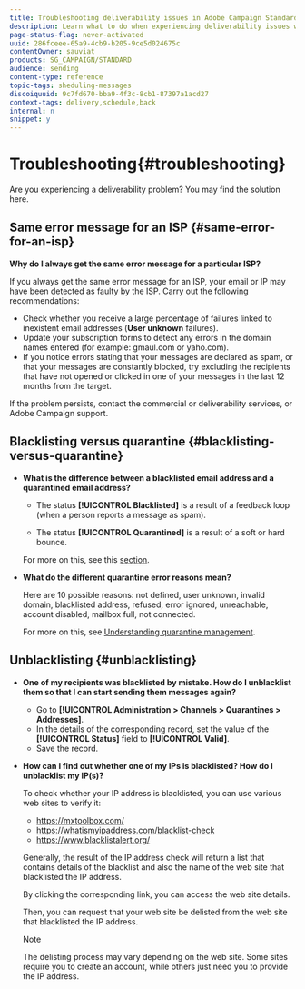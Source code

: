 ```yaml
---
title: Troubleshooting deliverability issues in Adobe Campaign Standard
description: Learn what to do when experiencing deliverability issues with Adobe Campaign Standard.
page-status-flag: never-activated
uuid: 286fceee-65a9-4cb9-b205-9ce5d024675c
contentOwner: sauviat
products: SG_CAMPAIGN/STANDARD
audience: sending
content-type: reference
topic-tags: sheduling-messages
discoiquuid: 9c7fd670-bba9-4f3c-8cb1-87397a1acd27
context-tags: delivery,schedule,back
internal: n
snippet: y
---
```


# Troubleshooting{#troubleshooting}

Are you experiencing a deliverability problem? You may find the solution here.

## Same error message for an ISP {#same-error-for-an-isp}

**Why do I always get the same error message for a particular ISP?**

If you always get the same error message for an ISP, your email or IP may have been detected as faulty by the ISP. Carry out the following recommendations:
* Check whether you receive a large percentage of failures linked to inexistent email addresses (**User unknown** failures).
* Update your subscription forms to detect any errors in the domain names entered (for example: gmaul.com or yaho.com).
* If you notice errors stating that your messages are declared as spam, or that your messages are constantly blocked, try excluding the recipients that have not opened or clicked in one of your messages in the last 12 months from the target.

If the problem persists, contact the commercial or deliverability services, or Adobe Campaign support.

## Blacklisting versus quarantine {#blacklisting-versus-quarantine}

* **What is the difference between a blacklisted email address and a quarantined email address?**

    * The status **[!UICONTROL Blacklisted]** is a result of a feedback loop (when a person reports a message as spam).

    * The status **[!UICONTROL Quarantined]** is a result of a soft or hard bounce.
    
    For more on this, see this [section](../../sending/using/understanding-quarantine-management.md#quarantine-vs-blacklisting).

* **What do the different quarantine error reasons mean?**

    Here are 10 possible reasons: not defined, user unknown, invalid domain, blacklisted address, refused, error ignored, unreachable, account disabled, mailbox full, not connected.
    
    For more on this, see [Understanding quarantine management](../../sending/using/understanding-quarantine-management.md).

## Unblacklisting {#unblacklisting}

* **One of my recipients was blacklisted by mistake. How do I unblacklist them so that I can start sending them messages again?**

    * Go to **[!UICONTROL Administration > Channels > Quarantines > Addresses]**.
    * In the details of the corresponding record, set the value of the **[!UICONTROL Status]** field to **[!UICONTROL Valid]**.
    * Save the record.

* **How can I find out whether one of my IPs is blacklisted? How do I unblacklist my IP(s)?**

    To check whether your IP address is blacklisted, you can use various web sites to verify it:
    * https://mxtoolbox.com/
    * https://whatismyipaddress.com/blacklist-check
    * https://www.blacklistalert.org/

    Generally, the result of the IP address check will return a list that contains details of the blacklist and also the name of the web site that blacklisted the IP address.

    By clicking the corresponding link, you can access the web site details.

    Then, you can request that your web site be delisted from the web site that blacklisted the IP address.

    >[!NOTE]
    >
    >The delisting process may vary depending on the web site. Some sites require you to create an account, while others just need you to provide the IP address.
